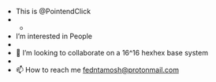 - This is @PointendClick
- -
- I’m interested in People
- 
- 💞️ I’m looking to collaborate on a 16^16 hexhex base system
- 
- 📫 How to reach me fedntamosh@protonmail.com

<!---
PointendClick/PointendClick is a ✨ special ✨ repository because its `README.md` (this file) appears on your GitHub profile.
You can click the Preview link to take a look at your changes.
--->
